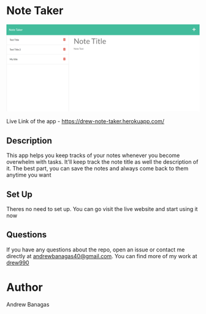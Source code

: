 # Note Taker

![NoteTaker](./NoteTaker.png)

Live Link of the app - https://drew-note-taker.herokuapp.com/

## Description
 This app helps you keep tracks of your notes whenever you become overwhelm with tasks. It'll keep track the note title as well the description of it. The best part, you can save the notes and always come back to them anytime you want

 ## Set Up
 Theres no need to set up. You can go visit the live website and start using it now

 ## Questions
If you have any questions about the repo, open an issue or contact me directly at andrewbanagas40@gmail.com. You can find more of my work at [drew990](https://github.com/drew990/)


 # Author
 Andrew Banagas